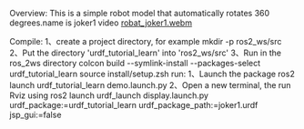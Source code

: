 Overview: This is a simple robot model that automatically rotates 360 degrees.name is joker1
video
[robat_joker1.webm](https://github.com/user-attachments/assets/2eb9f494-ca55-4462-941f-df35f3f7148b)

Compile:
  1、create a project directory, for example
       mkdir -p ros2_ws/src
  2、Put the directory 'urdf_tutorial_learn' into 'ros2_ws/src'
  3、Run in the ros_2ws directory
       colcon build --symlink-install --packages-select urdf_tutorial_learn
       source install/setup.zsh
run:
  1、Launch the package
      ros2 launch urdf_tutorial_learn demo.launch.py
  2、Open a new terminal, the run Rviz using
       ros2 launch urdf_launch display.launch.py  urdf_package:=urdf_tutorial_learn  urdf_package_path:=joker1.urdf jsp_gui:=false
